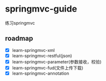 # springmvc-guide
练习springmvc 

## roadmap
- [x] learn-springmvc-xml
- [x] learn-springmvc-restful(json)
- [x] learn-springmvc-parameter(参数接收，校验)
- [x] learn-springmvc-fud(文件上传下载)
- [x] learn-springmvc-annotation